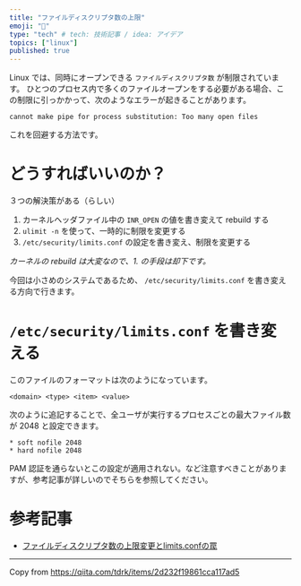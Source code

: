 ```yaml
---
title: "ファイルディスクリプタ数の上限"
emoji: "📁"
type: "tech" # tech: 技術記事 / idea: アイデア
topics: ["linux"]
published: true
---
```


Linux では、同時にオープンできる `ファイルディスクリプタ数` が制限されています。
ひとつのプロセス内で多くのファイルオープンをする必要がある場合、この制限に引っかかって、次のようなエラーが起きることがあります。

```
cannot make pipe for process substitution: Too many open files
```

これを回避する方法です。

# どうすればいいのか？
３つの解決策がある（らしい）
1. カーネルヘッダファイル中の `INR_OPEN` の値を書き変えて rebuild する
2. `ulimit -n` を使って、一時的に制限を変更する
3. `/etc/security/limits.conf` の設定を書き変え、制限を変更する

_カーネルの rebuild は大変なので、1. の手段は却下です。_

今回は小さめのシステムであるため、 `/etc/security/limits.conf` を書き変える方向で行きます。

#  `/etc/security/limits.conf` を書き変える
このファイルのフォーマットは次のようになっています。
```
<domain> <type> <item> <value>
```

次のように追記することで、全ユーザが実行するプロセスごとの最大ファイル数が 2048 と設定できます。

```
* soft nofile 2048
* hard nofile 2048
```

PAM 認証を通らないとこの設定が適用されない。など注意すべきことがありますが、参考記事が詳しいのでそちらを参照してください。


# 参考記事
- [ファイルディスクリプタ数の上限変更とlimits.confの罠](https://staffblog.yumemi.jp/%E3%83%95%E3%82%A1%E3%82%A4%E3%83%AB%E3%83%87%E3%82%A3%E3%82%B9%E3%82%AF%E3%83%AA%E3%83%97%E3%82%BF%E6%95%B0%E3%81%AE%E4%B8%8A%E9%99%90%E5%A4%89%E6%9B%B4%E3%81%A8limits-conf%E3%81%AE%E7%BD%A0-2/)

---

Copy from https://qiita.com/tdrk/items/2d232f19861cca117ad5
